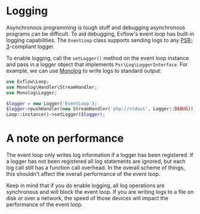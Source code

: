 # Logging
Asynchronous programming is tough stuff and debugging asynchronous programs can be difficult. To aid debugging, Evflow's event loop has built-in logging capabilities. The `EventLoop` class supports sending logs to any [PSR-3](http://www.php-fig.org/psr/psr-3/)-compliant logger.

To enable logging, call the `setLogger()` method on the event loop instance and pass in a logger object that implements `Psr\Log\LoggerInterface`. For example, we can use [Monolog](https://github.com/Seldaek/monolog) to write logs to standard output:

```php
use Evflow\Loop;
use Monolog\Handler\StreamHandler;
use Monolog\Logger;

$logger = new Logger('EventLoop');
$logger->pushHandler(new StreamHandler('php://stdout', Logger::DEBUG));
Loop::instance()->setLogger($logger);
```

# A note on performance
The event loop only writes log information if a logger has been registered. If a logger has not been registered all log statements are ignored, but each log call still has a function call overhead. In the overall scheme of things, this shouldn't affect the overall performance of the event loop.

Keep in mind that if you do enable logging, all log operations are synchronous and will block the event loop. If you are writing logs to a file on disk or over a network, the speed of those devices will impact the performance of the event loop.
